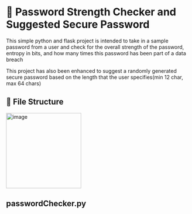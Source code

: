 # 🔐 Password Strength Checker and Suggested Secure Password

This simple python and flask project is intended to take in a sample password from a user and check for the overall strength of the password, entropy in bits, and how many times this password has been part of a data breach

This project has also been enhanced to suggest a randomly generated secure password based on the length that the user specifies(min 12 char, max 64 chars)

## 📁 File Structure
<img width="205" alt="image" src="https://github.com/user-attachments/assets/1f4c8a51-ede6-4ed6-b826-a32890f6c0e8" />


## passwordChecker.py 
